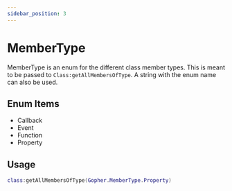 ```yaml
---
sidebar_position: 3
---
```

# MemberType

MemberType is an enum for the different class member types. This is meant to be passed to `Class:getAllMembersOfType`. A string with the enum name can also be used.

## Enum Items

* Callback
* Event
* Function
* Property

## Usage

```lua
class:getAllMembersOfType(Gopher.MemberType.Property)
```
